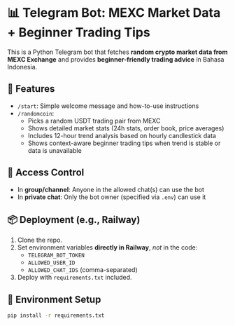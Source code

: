 # 📊 Telegram Bot: MEXC Market Data + Beginner Trading Tips

This is a Python Telegram bot that fetches **random crypto market data from MEXC Exchange** and provides **beginner-friendly trading advice** in Bahasa Indonesia.

## 🔧 Features

- `/start`: Simple welcome message and how-to-use instructions
- `/randomcoin`:
  - Picks a random USDT trading pair from MEXC
  - Shows detailed market stats (24h stats, order book, price averages)
  - Includes 12-hour trend analysis based on hourly candlestick data
  - Shows context-aware beginner trading tips when trend is stable or data is unavailable

## 🔐 Access Control

- In **group/channel**: Anyone in the allowed chat(s) can use the bot
- In **private chat**: Only the bot owner (specified via `.env`) can use it

## 📦 Deployment (e.g., Railway)

1. Clone the repo.
2. Set environment variables **directly in Railway**, _not_ in the code:
   - `TELEGRAM_BOT_TOKEN`
   - `ALLOWED_USER_ID`
   - `ALLOWED_CHAT_IDS` (comma-separated)
3. Deploy with `requirements.txt` included.

## 📁 Environment Setup

```bash
pip install -r requirements.txt
